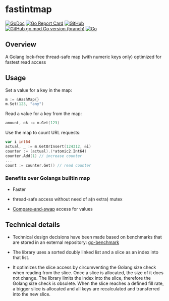 # fastintmap 

[![GoDoc](https://godoc.org/github.com/itsabgr/fastintmap?status.svg)](https://godoc.org/github.com/itsabgr/fastintmap)
[![Go Report Card](https://goreportcard.com/badge/itsabgr/fastintmap)](https://goreportcard.com/report/github.com/itsabgr/fastintmap)
[![GitHub](https://img.shields.io/github/license/itsabgr/fastintmap)](https://github.com/itsabgr/fastintmap/blob/master/LICENSE)
[![GitHub go.mod Go version (branch)](https://img.shields.io/github/go-mod/go-version/itsabgr/fastintmap/master)](https://github.com/itsabgr/fastintmap/blob/master/go.mod)
[![Go](https://github.com/itsabgr/fastintmap/actions/workflows/go.yml/badge.svg)](https://github.com/itsabgr/fastintmap/actions/workflows/go.yml)


## Overview

A Golang lock-free thread-safe map (with numeric keys only) optimized for fastest read access

## Usage

Set a value for a key in the map:

```go
m := &HashMap{}
m.Set(123, "any")
```

Read a value for a key from the map:
```go
amount, ok := m.Get(123)
```

Use the map to count URL requests:
```go
var i int64
actual, _ := m.GetOrInsert(124312, &i)
counter := (actual).(*atomic2.Int64)
counter.Add(1) // increase counter
...
count := counter.Get() // read counter
```

### Benefits over Golangs builtin map

* Faster

* thread-safe access without need of a(n extra) mutex

* [Compare-and-swap](https://en.wikipedia.org/wiki/Compare-and-swap) access for values

## Technical details

* Technical design decisions have been made based on benchmarks that are stored in an external repository:
  [go-benchmark](https://github.com/cornelk/go-benchmark)

* The library uses a sorted doubly linked list and a slice as an index into that list.

* It optimizes the slice access by circumventing the Golang size check when reading from the slice.
  Once a slice is allocated, the size of it does not change.
  The library limits the index into the slice, therefore the Golang size check is obsolete.
  When the slice reaches a defined fill rate, a bigger slice is allocated and all keys are recalculated and transferred into the new slice.
